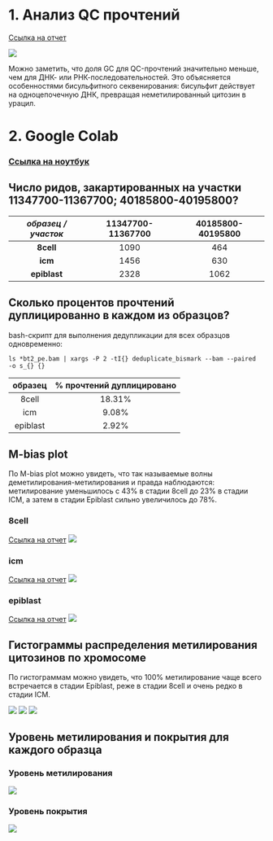 # 1. Анализ QC прочтений
[Ссылка на отчет](reports/SRR5836475_1_fastqc.html)

![](images/fastqc.png)

Можно заметить, что доля GC для QC-прочтений значительно меньше, чем для ДНК- или РНК-последовательностей. Это объясняется особенностями бисульфитного секвенирования: бисульфит действует на одноцепочечную ДНК, превращая неметилированный цитозин в урацил.

# 2. Google Colab
### [Ссылка на ноутбук](https://colab.research.google.com/drive/1P6IhEQEEP3xIeB0i0m0KzHNYSH4Bf945?usp=sharing)

## Число ридов, закартированных на участки 11347700-11367700; 40185800-40195800?
| _образец / участок_ | **11347700-11367700** | **40185800-40195800** |
|:-------------------:|:---------------------:|:---------------------:|
|      **8cell**      |          1090         |          464          |
|       **icm**       |          1456         |          630          |
|     **epiblast**    |          2328         |          1062         |
## Сколько процентов прочтений дуплицированно в каждом из образцов?
bash-скрипт для выполнения дедупликации для всех образцов одновременно:
```
ls *bt2_pe.bam | xargs -P 2 -tI{} deduplicate_bismark --bam --paired  -o s_{} {}
```
| **образец** | **% прочтений дуплицировано** |
|:-----------:|:-----------------------------:|
|    8cell    |             18.31%            |
|     icm     |             9.08%             |
|   epiblast  |             2.92%             |
## M-bias plot
По M-bias plot можно увидеть, что так называемые волны деметилирования-метилирования и правда наблюдаются: метилирование уменьшилось с 43% в стадии 8cell до 23% в стадии ICM, а затем в стадии Epiblast сильно увеличилось до 78%.
### 8cell
[Ссылка на отчет](reports/SRR5836473_1_bismark_bt2_PE_report.html)
![](images/8cell_mbias.png)
### icm
[Ссылка на отчет](reports/SRR5836475_1_bismark_bt2_PE_report)
![](images/icm_mbias.png)
### epiblast
[Ссылка на отчет](reports/SRR3824222_1_bismark_bt2_PE_report.html)
![](images/epiblast_mbias.png)
## Гистограммы распределения метилирования цитозинов по хромосоме
По гистограммам можно увидеть, что 100% метилирование чаще всего встречается в стадии Epiblast, реже в стадии 8cell и очень редко в стадии ICM.

![](images/8cell.png)
![](images/icm.png)
![](images/epiblast.png)
## Уровень метилирования и покрытия для каждого образца
### Уровень метилирования
![](images/image_meth.png)
### Уровень покрытия
![](images/image_cov.png)